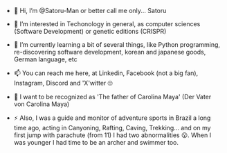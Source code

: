 - 👋 Hi, I’m @Satoru-Man or better call me only... Satoru

- 👀 I’m interested in Techonology in general, as computer sciences (Software Development) or genetic editions (CRISPR)

- 🌱 I’m currently learning a bit of several things, like Python programming, re-discovering software development, korean and japanese goods, German language, etc
<!--- - 💞️ I’m looking to collaborate on --->
- 📫 You can reach me here, at Linkedin, Facebook (not a big fan), Instagram, Discord and 'X'witter 🙄

- 🙂 I want to be recognized as 'The father of Carolina Maya' (Der Vater von Carolina Maya)

- ⚡ Also, I was a guide and monitor of adventure sports in Brazil a long time ago, acting in Canyoning, Rafting, Caving, Trekking... and on my first jump with parachute (from 11) I had two abnormalities 😮. 
When I was younger I had time to be an archer and swimmer too.
<!---
Satoru-Man/Satoru-Man is a ✨ special ✨ repository because its `README.md` (this file) appears on your GitHub profile.
You can click the Preview link to take a look at your changes.
--->
